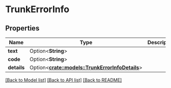 # TrunkErrorInfo

## Properties

Name | Type | Description | Notes
------------ | ------------- | ------------- | -------------
**text** | Option<**String**> |  | [optional]
**code** | Option<**String**> |  | [optional]
**details** | Option<[**crate::models::TrunkErrorInfoDetails**](TrunkErrorInfoDetails.md)> |  | [optional]

[[Back to Model list]](../README.md#documentation-for-models) [[Back to API list]](../README.md#documentation-for-api-endpoints) [[Back to README]](../README.md)


